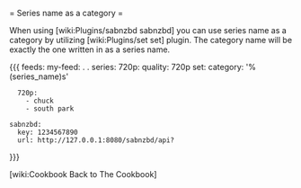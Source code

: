 = Series name as a category =

When using [wiki:Plugins/sabnzbd sabnzbd] you can use series name as a category by utilizing [wiki:Plugins/set set] plugin. The category name will be exactly the one written in as a series name.

{{{
feeds:
  my-feed:
    .
    .
    series:
      720p: 
        quality: 720p
        set:
          category: '%(series_name)s'

      720p:
        - chuck
        - south park

    sabnzbd:
      key: 1234567890
      url: http://127.0.0.1:8080/sabnzbd/api?
}}}

[wiki:Cookbook Back to The Cookbook]